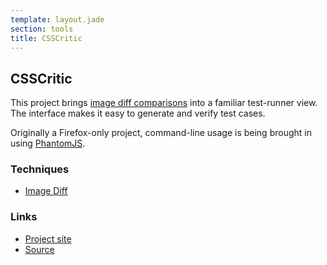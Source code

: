 ```yaml
---
template: layout.jade
section: tools
title: CSSCritic
---
```


## CSSCritic

This project brings [image diff comparisons](/techniques/image-diff.html) into a familiar test-runner view. The interface makes it easy to generate and verify test cases.

Originally a Firefox-only project, command-line usage is being brought in using [PhantomJS](http://phantomjs.org/).

### Techniques

  * [Image Diff](/techniques/image-diff.html)

### Links

  * [Project site](http://cburgmer.github.com/csscritic/)
  * [Source](https://github.com/cburgmer/csscritic)